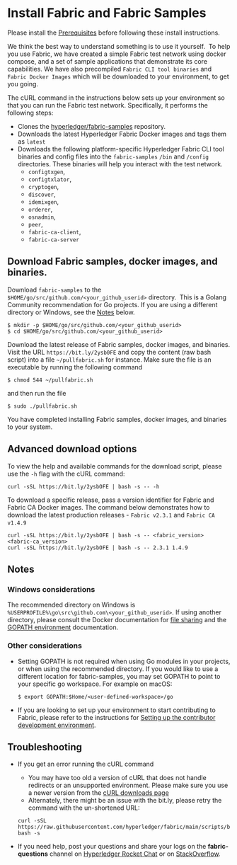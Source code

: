 # Install Fabric and Fabric Samples

Please install the [Prerequisites](./prereqs.html) before following these install instructions.

We think the best way to understand something is to use it yourself.  To help you use Fabric, we have created a simple Fabric test network using docker compose, and a set of sample applications that demonstrate its core capabilities.
We have also precompiled `Fabric CLI tool binaries` and `Fabric Docker Images` which will be downloaded to your environment, to get you going.

The cURL command in the instructions below sets up your environment so that you can run the Fabric test network. Specifically, it performs the following steps:
* Clones the [hyperledger/fabric-samples](https://github.com/hyperledger/fabric-samples) repository.
* Downloads the latest Hyperledger Fabric Docker images and tags them as `latest`
* Downloads the following platform-specific Hyperledger Fabric CLI tool binaries and config files into the `fabric-samples` `/bin` and `/config` directories. These binaries will help you interact with the test network.
  * `configtxgen`,<br>
  * `configtxlator`,<br>
  * `cryptogen`,<br>
  * `discover`,<br>
  * `idemixgen`,<br>
  * `orderer`,<br>
  * `osnadmin`,<br>
  * `peer`,<br>
  * `fabric-ca-client`,<br>
  * `fabric-ca-server`<br>


## Download Fabric samples, docker images, and binaries.

Download `fabric-samples` to the `$HOME/go/src/github.com/<your_github_userid>` directory.  This is a Golang Community recommendation for Go projects. If you are using a different directory or Windows, see the [Notes](https://hyperledger-fabric.readthedocs.io/en/latest/install.html#notes) below.

```shell
$ mkdir -p $HOME/go/src/github.com/<your_github_userid>
$ cd $HOME/go/src/github.com/<your_github_userid>
```

Download the latest release of Fabric samples, docker images, and binaries. Visit the URL ```https://bit.ly/2ysb0FE``` and copy the content (raw bash script) into a file ```~/pullfabric.sh``` for instance. Make sure the file is an executable by running the following command

```shell
$ chmod 544 ~/pullfabric.sh
```
and then run the file 

```shell
$ sudo ./pullfabric.sh
```

You have completed installing Fabric samples, docker images, and binaries to your system.

## Advanced download options

To view the help and available commands for the download script, please use the `-h` flag with the cURL command:

```shell
curl -sSL https://bit.ly/2ysbOFE | bash -s -- -h
```

To download a specific release, pass a version identifier for Fabric and Fabric CA Docker images. The command below demonstrates how to download the latest production releases - `Fabric v2.3.1` and `Fabric CA v1.4.9` 

```shell
curl -sSL https://bit.ly/2ysbOFE | bash -s -- <fabric_version> <fabric-ca_version>
curl -sSL https://bit.ly/2ysbOFE | bash -s -- 2.3.1 1.4.9
```

## Notes

### Windows considerations

The recommended directory on Windows is `%USERPROFILE%\go\src\github.com\<your_github_userid>`.
If using another directory, please consult the Docker documentation for [file sharing](https://docs.docker.com/docker-for-windows/#file-sharing) and the [GOPATH environment](https://golang.org/doc/gopath_code.html#GOPATH) documentation.

### Other considerations

* Setting GOPATH is not required when using Go modules in your projects, or when using the recommended directory. If you would like to use a different location for fabric-samples, you may set GOPATH to point to your specific go workspace. For example on macOS:

  ```shell
  $ export GOPATH:$Home/<user-defined-workspace>/go
  ```

* If you are looking to set up your environment to start contributing to Fabric, please refer to the instructions for [Setting up the contributor development environment](https://hyperledger-fabric.readthedocs.io/en/latest/dev-setup/devenv.html).

## Troubleshooting

* If you get an error running the cURL command
  * You may have too old a version of cURL that does not handle redirects or an unsupported environment. Please make sure you use a newer version from the [cURL downloads page](https://curl.haxx.se/download.html)
  * Alternately, there might be an issue with the bit.ly, please retry the command with the un-shortened URL:
  ```shell
  curl -sSL https://raw.githubusercontent.com/hyperledger/fabric/main/scripts/bootstrap.sh| bash -s 
  ```

* If you need help, post your questions and share your logs on the **fabric-questions** channel on [Hyperledger Rocket Chat](https://chat.hyperledger.org/home) or on [StackOverflow](https://stackoverflow.com/questions/tagged/hyperledger-fabric).

<!--- Licensed under Creative Commons Attribution 4.0 International License
https://creativecommons.org/licenses/by/4.0/ -->
